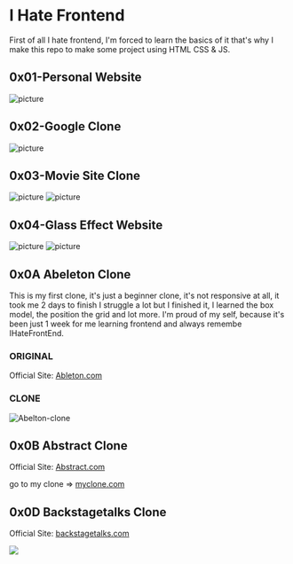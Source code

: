 # I Hate Frontend

First of all I hate frontend, I'm forced to learn the basics of it that's why I make this repo to make some project using HTML CSS & JS.

## 0x01-Personal Website
![picture](./media/personalCard.png)

## 0x02-Google Clone
![picture](./media/google.png)

## 0x03-Movie Site Clone
![picture](./media/movies.png)
![picture](./media/moviesresponsive.png)

## 0x04-Glass Effect Website
![picture](./media/adidas.png)
![picture](./media/adidasPhone.png)

## 0x0A Abeleton Clone
This is my first clone, it's just a beginner clone, it's not responsive at all, it took me 2 days to finish I struggle a lot but I finished it, I learned the box model, the position the grid and lot more. I'm proud of my self, because it's been just 1 week for me learning frontend and always remembe IHateFrontEnd.

### ORIGINAL
Official Site:		[Ableton.com](https://www.ableton.com/en/about)

### CLONE
![Abelton-clone](./media/Ableton-clone.png)

## 0x0B Abstract Clone
Official Site: [Abstract.com](https://help.abstract.com/hc/en-us)

go to my clone => [myclone.com](https://thenew-programer.github.io/myclone.com/)

## 0x0D Backstagetalks Clone
Official Site: [backstagetalks.com](https://backstagetalks.com/)

![](./media/project-4.gif)
